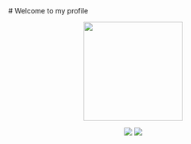 <head>
  # Welcome to my profile
</head>
<p align="center">
  <img src="https://media.tenor.com/Bn8sxwFw-F4AAAAi/catjam-cat.gif" width=200p height=200p />
</p>
 <p align="center">
   <img src="https://img.shields.io/badge/c++-%2300599C.svg?style=for-the-badge&logo=c%2B%2B&logoColor=white"/>
   <img src="https://img.shields.io/badge/html5-%23E34F26.svg?style=for-the-badge&logo=html5&logoColor=white" />
 </p>
